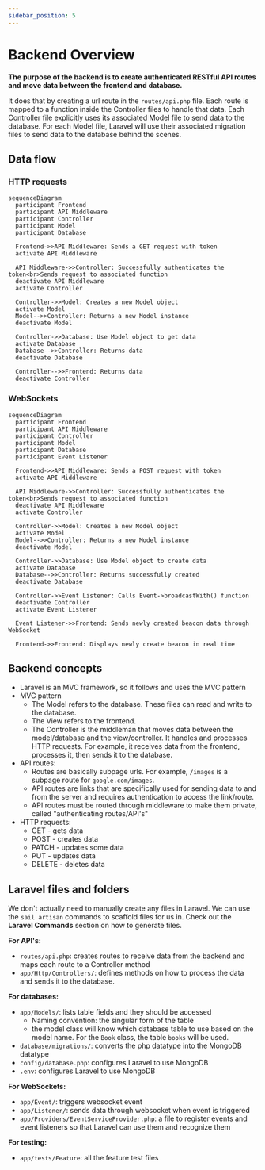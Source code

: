 ```yaml
---
sidebar_position: 5
---
```

# Backend Overview
**The purpose of the backend is to create authenticated RESTful API routes and move data between the frontend and database.**

It does that by creating a url route in the `routes/api.php` file. Each route is mapped to a function inside the Controller files to handle that data. Each Controller file explicitly uses its associated Model file to send data to the database. For each Model file, Laravel will use their associated migration files to send data to the database behind the scenes.

## Data flow

### HTTP requests
```mermaid
sequenceDiagram
  participant Frontend
  participant API Middleware
  participant Controller
  participant Model
  participant Database

  Frontend->>API Middleware: Sends a GET request with token
  activate API Middleware
  
  API Middleware->>Controller: Successfully authenticates the token<br>Sends request to associated function
  deactivate API Middleware
  activate Controller

  Controller->>Model: Creates a new Model object
  activate Model
  Model-->>Controller: Returns a new Model instance
  deactivate Model

  Controller->>Database: Use Model object to get data
  activate Database
  Database-->>Controller: Returns data
  deactivate Database
  
  Controller-->>Frontend: Returns data
  deactivate Controller
```

### WebSockets
```mermaid
sequenceDiagram
  participant Frontend
  participant API Middleware
  participant Controller
  participant Model
  participant Database
  participant Event Listener

  Frontend->>API Middleware: Sends a POST request with token
  activate API Middleware
  
  API Middleware->>Controller: Successfully authenticates the token<br>Sends request to associated function
  deactivate API Middleware
  activate Controller

  Controller->>Model: Creates a new Model object
  activate Model
  Model-->>Controller: Returns a new Model instance
  deactivate Model

  Controller->>Database: Use Model object to create data
  activate Database
  Database-->>Controller: Returns successfully created
  deactivate Database
  
  Controller->>Event Listener: Calls Event->broadcastWith() function
  deactivate Controller
  activate Event Listener

  Event Listener->>Frontend: Sends newly created beacon data through WebSocket

  Frontend->>Frontend: Displays newly create beacon in real time
```

## Backend concepts
- Laravel is an MVC framework, so it follows and uses the MVC pattern
- MVC pattern
  - The Model refers to the database. These files can read and write to the database.
  - The View refers to the frontend.
  - The Controller is the middleman that moves data between the model/database and the view/controller. It handles and processes HTTP requests. For example, it receives data from the frontend, processes it, then sends it to the database.
- API routes:
  - Routes are basically subpage urls. For example, `/images` is a subpage route for `google.com/images`.
  - API routes are links that are specifically used for sending data to and from the server and requires authentication to access the link/route.
  - API routes must be routed through middleware to make them private, called "authenticating routes/API's"
- HTTP requests:
    - GET - gets data
    - POST - creates data
    - PATCH - updates some data
    - PUT - updates data
    - DELETE - deletes data

## Laravel files and folders

We don't actually need to manually create any files in Laravel. We can use the `sail artisan` commands to scaffold files for us in. Check out the **Laravel Commands** section on how to generate files.

**For API's:**
- `routes/api.php`: creates routes to receive data from the backend and maps each route to a Controller method
- `app/Http/Controllers/`: defines methods on how to process the data and sends it to the database.

**For databases:**
- `app/Models/`: lists table fields and they should be accessed
  - Naming convention: the singular form of the table
  - the model class will know which database table to use based on the model name. For the `Book` class, the table `books` will be used.
- `database/migrations/`: converts the php datatype into the MongoDB datatype
- `config/database.php`: configures Laravel to use MongoDB
- `.env`: configures Laravel to use MongoDB

**For WebSockets:**
- `app/Event/`: triggers websocket event
- `app/Listener/`: sends data through websocket when event is triggered
- `app/Providers/EventServiceProvider.php`: a file to register events and event listeners so that Laravel can use them and recognize them

**For testing:**
- `app/tests/Feature`: all the feature test files